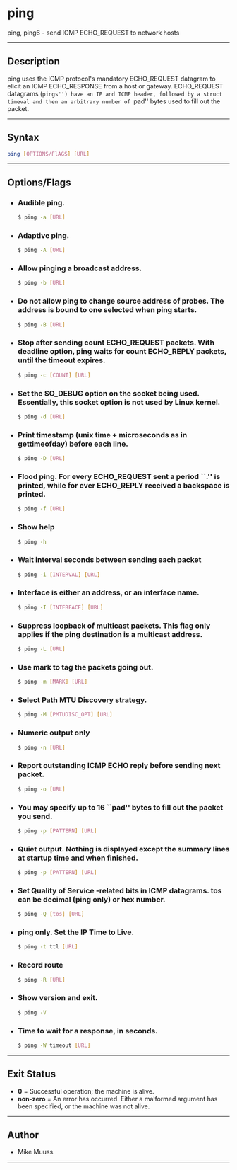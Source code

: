 # ping
ping, ping6 - send ICMP ECHO_REQUEST to network hosts

---

## Description
ping uses the ICMP protocol's mandatory ECHO_REQUEST datagram to elicit an ICMP ECHO_RESPONSE from a host or gateway. ECHO_REQUEST datagrams (``pings'') have an IP and ICMP header, followed by a struct timeval and then an arbitrary number of ``pad'' bytes used to fill out the packet.

---

## Syntax
```bash
ping [OPTIONS/FlAGS] [URL]
```
---

## Options/Flags
- ###  Audible ping.
    ```bash
    $ ping -a [URL]
    ```
- ### Adaptive ping.
    ```bash
    $ ping -A [URL]
    ```
- ### Allow pinging a broadcast address.
    ```bash
    $ ping -b [URL]
    ```
- ### Do not allow ping to change source address of probes. The address is bound to one selected when ping starts.
    ```bash
    $ ping -B [URL]
    ```
- ### Stop after sending count ECHO_REQUEST packets. With deadline option, ping waits for count ECHO_REPLY packets, until the timeout expires.
    ```bash
    $ ping -c [COUNT] [URL]
    ```
- ### Set the SO_DEBUG option on the socket being used. Essentially, this socket option is not used by Linux kernel.
    ```bash
    $ ping -d [URL]
    ```
- ### Print timestamp (unix time + microseconds as in gettimeofday) before each line.
    ```bash
    $ ping -D [URL]
    ```
- ### Flood ping. For every ECHO_REQUEST sent a period ``.'' is printed, while for ever ECHO_REPLY received a backspace is printed.
    ```bash
    $ ping -f [URL]
    ```
- ### Show help
    ```bash
    $ ping -h
    ```

- ### Wait interval seconds between sending each packet
    ```bash
    $ ping -i [INTERVAL] [URL]
    ```
- ### Interface is either an address, or an interface name.
    ```bash
    $ ping -I [INTERFACE] [URL]
    ```
- ### Suppress loopback of multicast packets. This flag only applies if the ping destination is a multicast address.
    ```bash
    $ ping -L [URL]
    ```
- ### Use mark to tag the packets going out.
    ```bash
    $ ping -m [MARK] [URL]
    ```
- ### Select Path MTU Discovery strategy.
    ```bash
    $ ping -M [PMTUDISC_OPT] [URL]
    ```
- ### Numeric output only
    ```bash
    $ ping -n [URL]
    ```
- ### Report outstanding ICMP ECHO reply before sending next packet.
    ```bash
    $ ping -o [URL]
    ```
- ### You may specify up to 16 ``pad'' bytes to fill out the packet you send.
    ```bash
    $ ping -p [PATTERN] [URL]
    ```
- ### Quiet output. Nothing is displayed except the summary lines at startup time and when finished.
    ```bash
    $ ping -p [PATTERN] [URL]
    ```
- ### Set Quality of Service -related bits in ICMP datagrams. tos can be decimal (ping only) or hex number.
    ```bash
    $ ping -Q [tos] [URL]
    ```
- ### ping only. Set the IP Time to Live.
    ```bash
    $ ping -t ttl [URL]
    ```
- ### Record route
    ```bash
    $ ping -R [URL]
    ```
- ### Show version and exit.
    ```bash
    $ ping -V
    ```
- ### Time to wait for a response, in seconds.
    ```bash
    $ ping -W timeout [URL]
    ```

---

## Exit Status
- **0** = Successful operation; the machine is alive.
- **non-zero** = An error has occurred. Either a malformed argument has been specified, or the machine was not alive.
---

## Author
- Mike Muuss.

---

